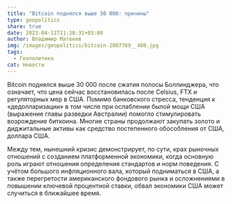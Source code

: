 ```yaml
---
title: "Bitcoin поднялся выше 30 000: причины"
type: geopolitics
share: true
date: 2023-04-11T11:20:31+03:00
author: Владимир Матвеев
img: /images/geopolitics/bitcoin-2007769__480.jpg
tags:
  - Геополитика
cat: Новости
---
```

Bitcoin поднялся выше 30 000 после сжатия полосы Боллинджера, что означает, что цена сейчас восстановилась после Celsius, FTX и регуляторных мер в США. Помимо банковского стресса, тенденция к «дедолларизации» в том числе при ослаблении былой мощи США (выражение главы разведки Австралии) помогло стимулировать возрождение биткоина. Многие страны продолжают закупать золото и диджитальные активы как средство постепенного обособления от США, доллара США.

Между тем, нынешний кризис демонстрирует, по сути, крах рыночных отношений с созданием платформенной экономики, когда основную роль играют отношения определения стандартов и норм поведения.  С учётом большого инфляционного вала, который подниматься в США, а также перегретости американского фондового рынка и осложнениями в повышении ключевой процентной ставки, обвал экономики США может случиться в ближайшее время.